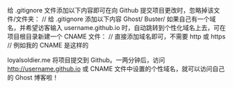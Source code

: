 给 .gitignore 文件添加以下内容即可在向 Github 提交项目更改时，忽略掉该文件/文件夹：
// 给 .gitignore 添加以下内容
Ghost/
Buster/
如果自己有一个域名，并希望访客输入 username.github.io 时，自动跳转到个性化域名上去，可在项目根目录新建一个 CNAME 文件：
// 直接添加域名即可，不需要 http 或 https
// 例如我的 CNAME 是这样的

loyalsoldier.me
将项目提交到 Github。一两分钟后，访问 http://username.github.io 或 CNAME 文件中设置的个性域名，就可以访问自己的 Ghost 博客啦！


